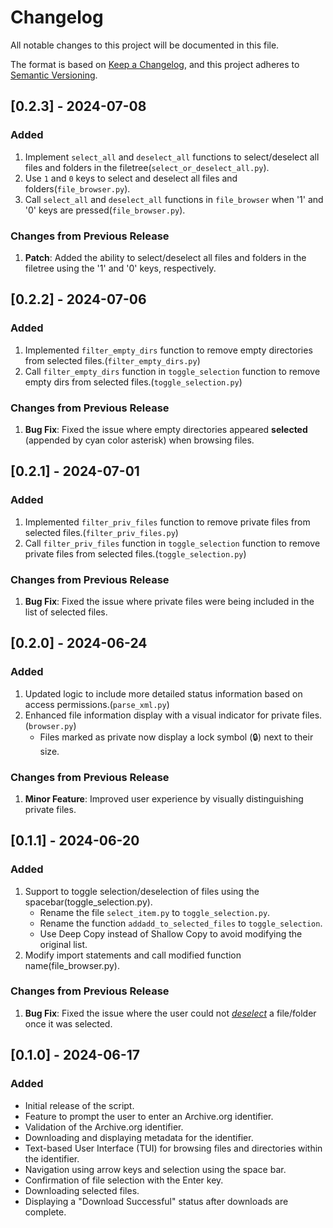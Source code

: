 # Changelog

All notable changes to this project will be documented in this file.

The format is based on [Keep a Changelog](https://keepachangelog.com/en/1.0.0/), and this project adheres to [Semantic Versioning](https://semver.org/spec/v2.0.0.html).

## [0.2.3] - 2024-07-08

### Added
1. Implement `select_all` and `deselect_all` functions to select/deselect all files and folders in the filetree(`select_or_deselect_all.py`).
2. Use `1` and `0` keys to select and deselect all files and folders(`file_browser.py`).
3. Call `select_all` and `deselect_all` functions in `file_browser` when '1' and '0' keys are pressed(`file_browser.py`).
### Changes from Previous Release
1. __Patch__: Added the ability to select/deselect all files and folders in the filetree using the '1' and '0' keys, respectively.

## [0.2.2] - 2024-07-06

### Added
1. Implemented `filter_empty_dirs` function to remove empty directories from selected files.(`filter_empty_dirs.py`)
2. Call `filter_empty_dirs` function in `toggle_selection` function to remove empty dirs from selected files.(`toggle_selection.py`)
### Changes from Previous Release
1. __Bug Fix__: Fixed the issue where empty directories appeared **selected** (appended by cyan color asterisk) when browsing files.


## [0.2.1] - 2024-07-01

### Added
1. Implemented `filter_priv_files` function to remove private files from selected files.(`filter_priv_files.py`)
2. Call `filter_priv_files` function in `toggle_selection` function to remove private files from selected files.(`toggle_selection.py`)
### Changes from Previous Release
1. __Bug Fix__: Fixed the issue where private files were being included in the list of selected files.


## [0.2.0] - 2024-06-24

### Added
1. Updated logic to include more detailed status information based on access permissions.(`parse_xml.py`)
2. Enhanced file information display with a visual indicator for private files.(`browser.py`)
    - Files marked as private now display a lock symbol (🔒) next to their size.
### Changes from Previous Release
1. __Minor Feature__: Improved user experience by visually distinguishing private files.


## [0.1.1] - 2024-06-20

### Added
1. Support to toggle selection/deselection of files using the spacebar(toggle_selection.py).
    - Rename the file `select_item.py` to `toggle_selection.py`.
    - Rename the function `addadd_to_selected_files` to `toggle_selection`.
    - Use Deep Copy instead of Shallow Copy to avoid modifying the original list.
2. Modify import statements and call modified function name(file_browser.py).
### Changes from Previous Release
1. __Bug Fix__: Fixed the issue where the user could not <u>_deselect_</u> a file/folder once it was selected.


## [0.1.0] - 2024-06-17

### Added
- Initial release of the script.
- Feature to prompt the user to enter an Archive.org identifier.
- Validation of the Archive.org identifier.
- Downloading and displaying metadata for the identifier.
- Text-based User Interface (TUI) for browsing files and directories within the identifier.
- Navigation using arrow keys and selection using the space bar.
- Confirmation of file selection with the Enter key.
- Downloading selected files.
- Displaying a "Download Successful" status after downloads are complete.

